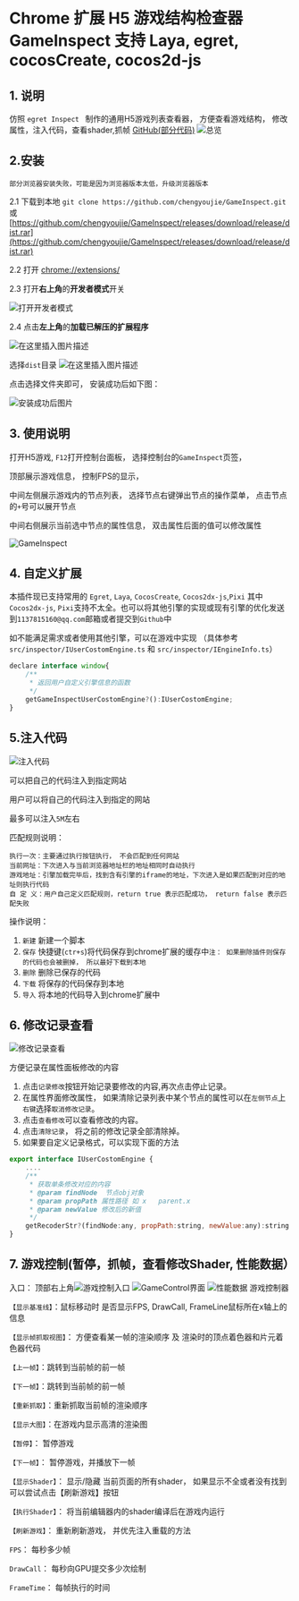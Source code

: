 
# Chrome 扩展   H5 游戏结构检查器  GameInspect  支持 Laya, egret, cocosCreate, cocos2d-js

## 1. 说明

仿照 `egret Inspect ` 制作的通用H5游戏列表查看器， 方便查看游戏结构， 修改属性，注入代码，查看shader,抓帧
[GitHub(部分代码)](https://github.com/chengyoujie/GameInspect)
![总览](https://img-blog.csdnimg.cn/c50ae0b6cb1d427db6eedf1ec3fb2a4c.png)




## 2.安装
`部分浏览器安装失败，可能是因为浏览器版本太低，升级浏览器版本`

2.1 下载到本地 `git clone https://github.com/chengyoujie/GameInspect.git`  或 [https://github.com/chengyoujie/GameInspect/releases/download/release/dist.rar](https://github.com/chengyoujie/GameInspect/releases/download/release/dist.rar)

2.2 打开 [chrome://extensions/](chrome://extensions/) 

2.3 打开**右上角**的**开发者模式**开关

![打开开发者模式](https://img-blog.csdnimg.cn/0ac7b0f0a1fb4b9e89d0ab056fb32234.png)

2.4 点击**左上角**的**加载已解压的扩展程序**

![在这里插入图片描述](https://img-blog.csdnimg.cn/d732650e2c4f4564a4c8cd4138bca198.png)

选择`dist`目录
![在这里插入图片描述](https://img-blog.csdnimg.cn/34129de5d0324bafb1621b05c6b3e5bf.png)


点击选择文件夹即可， 安装成功后如下图：

![安装成功后图片](https://img-blog.csdnimg.cn/3ae372ef2a864f3e8e1bba4b279f7ebc.png)

## 3. 使用说明

打开H5游戏, `F12`打开控制台面板， 选择控制台的`GameInspect`页签， 

顶部展示游戏信息， 控制FPS的显示， 

中间左侧展示游戏内的节点列表， 选择节点右键弹出节点的操作菜单， 点击节点的`+`号可以展开节点

中间右侧展示当前选中节点的属性信息， 双击属性后面的值可以修改属性



![GameInspect](https://img-blog.csdnimg.cn/7079e3d992e146c88e51129f77f5d19d.png)

## 4. 自定义扩展

本插件现已支持常用的 `Egret`, `Laya`, `CocosCreate`, `Cocos2dx-js`,`Pixi`   其中 `Cocos2dx-js`, `Pixi`支持不太全。也可以将其他引擎的实现或现有引擎的优化发送到`1137815160@qq.com`邮箱或者提交到`Github`中

如不能满足需求或者使用其他引擎，可以在游戏中实现 （具体参考 `src/inspector/IUserCostomEngine.ts` 和 `src/inspector/IEngineInfo.ts`）

```javascript
declare interface window{
    /**
     * 返回用户自定义引擎信息的函数
     */
    getGameInspectUserCostomEngine?():IUserCostomEngine;
}
```

## 5.注入代码
![注入代码](https://img-blog.csdnimg.cn/f457438f53fe4739b210061dbb1e20b1.png)



可以把自己的代码注入到指定网站

用户可以将自己的代码注入到指定的网站

最多可以注入`5M`左右

匹配规则说明：
```
执行一次：主要通过执行按钮执行， 不会匹配到任何网站
当前网址：下次进入与当前浏览器地址栏的地址相同时自动执行
游戏地址：引擎加载完毕后，找到含有引擎的iframe的地址，下次进入是如果匹配到对应的地址则执行代码
自 定 义：用户自己定义匹配规则，return true 表示匹配成功， return false 表示匹配失败
```
操作说明：
1. `新建`  新建一个脚本
2. `保存`  快捷键(`ctr+s`)将代码保存到chrome扩展的缓存中`注： 如果删除插件则保存的代码也会被删掉， 所以最好下载到本地`
3. `删除`	删除已保存的代码
4. `下载`	将保存的代码保存到本地
5. `导入`	将本地的代码导入到chrome扩展中


## 6. 修改记录查看
![修改记录查看](https://img-blog.csdnimg.cn/6c1f35d0289c49e2af038d64531e8e2d.png)

方便记录在属性面板修改的内容
1. 点击`记录修改`按钮开始记录要修改的内容,再次点击停止记录。
2. 在属性界面修改属性， 如果清除记录列表中某个节点的属性可以在`左侧节点`上`右键`选择`取消修改记录`。
3. 点击`查看修改`可以查看修改的内容。
4. 点击`清除记录`， 将之前的修改记录全部清除掉。
5. 如果要自定义记录格式，可以实现下面的方法
```javascript
export interface IUserCostomEngine {
	....
	/**
	 * 获取单条修改对应的内容
	 * @param findNode  节点obj对象
	 * @param propPath 属性路径 如 x   parent.x
	 * @param newValue 修改后的新值
	 */
	getRecoderStr?(findNode:any, propPath:string, newValue:any):string
}
```
## 7. 游戏控制(暂停，抓帧，查看修改Shader, 性能数据）
入口： 顶部右上角![游戏控制入口](https://img-blog.csdnimg.cn/becdf5c236db4e9faf4d1607e12e1d0e.png)
![GameControl界面](https://img-blog.csdnimg.cn/16b02554413c4883a4dcc946f391e8e5.png)
![性能数据](https://img-blog.csdnimg.cn/a90f3a8c85344b65aecc7876c532dc92.png)
游戏控制器

`【显示基准线】`：鼠标移动时 是否显示FPS, DrawCall, FrameLine鼠标所在x轴上的信息

`【显示帧抓取视图】`： 方便查看某一帧的渲染顺序 及 渲染时的顶点着色器和片元着色器代码

`【上一帧】`：跳转到当前帧的前一帧

`【下一帧】`：跳转到当前帧的前一帧

`【重新抓取】`：重新抓取当前帧的渲染顺序

`【显示大图】`：在游戏内显示高清的渲染图

`【暂停】`： 暂停游戏

`【下一帧】`： 暂停游戏，并播放下一帧

`【显示Shader】`： 显示/隐藏 当前页面的所有shader， 如果显示不全或者没有找到可以尝试点击【刷新游戏】按钮

`【执行Shader】`： 将当前编辑器内的shader编译后在游戏内运行

`【刷新游戏】`： 重新刷新游戏， 并优先注入重载的方法

`FPS`： 每秒多少帧

`DrawCall`： 每秒向GPU提交多少次绘制

`FrameTime`： 每帧执行的时间